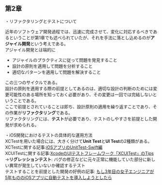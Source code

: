 第2章
---

・リファクタリングとテストについて

近年のソフトウェア開発過程では、迅速に完成させて、変化に対応するべきであるということが第1章でも述べられていたが、それを手法に落とし込めるのが**アジャイル開発**という考えである。  
アジャイル開発とは端的に  
- アジャイルのプラクティスに従って問題を発見すること
- 設計の原則を適用して問題を分析すること
- 適切なパターンを適用して問題を解決すること  

この三つのサイクルである。  
設計の原則を適用する際の前提としてあるのは、適切な設計の判断のためには変更可能性のある場所を知っておく必要があり、その変更は一回では完結しないということである。  
ここで前提とされていることは即ち、設計原則の適用を繰り返すことであり、その作業が**リファクタリング**である。  
リファクタリングには、**テスト**が必要であり、テストのしやすさを前提とした開発が求められる。  


・iOS開発におけるテストの具体的な運用方法  
XCTestを用いた場合には、大きく分けて**Unit Test**と**UI Test**の2種類がある。  
XCTestに関する記事:[iOSアプリのUnitTest-Swift編](https://qiita.com/s-harada/items/5a8c12b0c456d155ba53)  
XCUITestに関する記事:[XcodeのUIテストフレームワーク「XCUITest」のTips](https://qiita.com/y-some/items/d0c32f6e60e8ea2367fa)  
→**リグレッションテスト**: バグの修正などに元々正常に機能していた部分に新しい異常が発生していないか確認するテスト  
テストすることを前提とした開発の好例の記事: [もし3年目の女子エンジニアが 5年もののiOSアプリに自動テストを導入しようとしたら](https://blog.web.nifty.com/engineer/1865)
